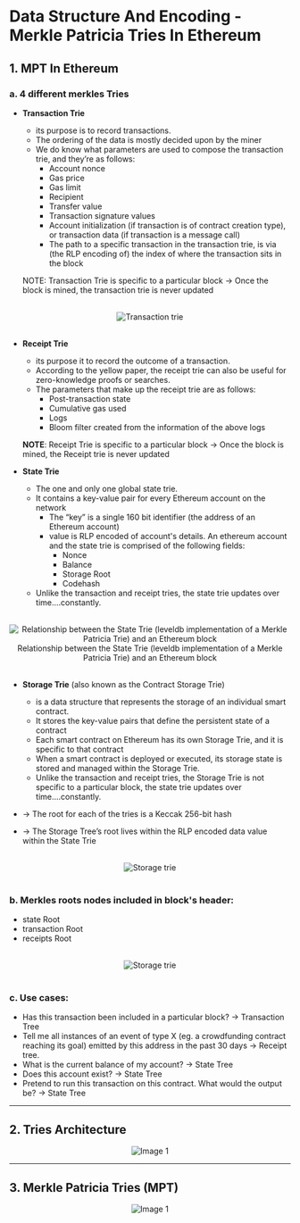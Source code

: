 # **Data Structure And Encoding - Merkle Patricia Tries In Ethereum**

## **1. MPT In Ethereum**

### **a. 4 different merkles Tries**

- **Transaction Trie**

  - its purpose is to record transactions.
  - The ordering of the data is mostly decided upon by the miner
  - We do know what parameters are used to compose the transaction trie, and they’re as follows:
    - Account nonce
    - Gas price
    - Gas limit
    - Recipient
    - Transfer value
    - Transaction signature values
    - Account initialization (if transaction is of contract creation type), or transaction data (if transaction is a message call)
    - The path to a specific transaction in the transaction trie, is via (the RLP encoding of) the index of where the transaction sits in the block

  NOTE: Transaction Trie is specific to a particular block -> Once the block is mined, the transaction trie is never updated

<div class="image-container" align="center">
<br>
<img src="img/Merkle-Patricia-Trie-Transaction-Trie.webp" alt="Transaction trie"  >
</div><br>

- **Receipt Trie**

  - its purpose it to record the outcome of a transaction.
  - According to the yellow paper, the receipt trie can also be useful for zero-knowledge proofs or searches.
  - The parameters that make up the receipt trie are as follows:
    - Post-transaction state
    - Cumulative gas used
    - Logs
    - Bloom filter created from the information of the above logs

  **NOTE**: Receipt Trie is specific to a particular block -> Once the block is mined, the Receipt trie is never updated

- **State Trie**

  - The one and only one global state trie.
  - It contains a key-value pair for every Ethereum account on the network
    - The “key” is a single 160 bit identifier (the address of an Ethereum account)
    - value is RLP encoded of account's details. An ethereum account and the state trie is comprised of the following fields:
      - Nonce
      - Balance
      - Storage Root
      - Codehash
  - Unlike the transaction and receipt tries, the state trie updates over time….constantly.

<div class="image-container" align="center">
<br>
<img src="img/Merkle-Patricia-Trie-State-Trie.webp" alt="Relationship between the State Trie (leveldb implementation of a Merkle Patricia Trie) and an Ethereum block"  >
Relationship between the State Trie (leveldb implementation of a Merkle Patricia Trie) and an Ethereum block
</div><br>

- **Storage Trie** (also known as the Contract Storage Trie)

  - is a data structure that represents the storage of an individual smart contract.
  - It stores the key-value pairs that define the persistent state of a contract
  - Each smart contract on Ethereum has its own Storage Trie, and it is specific to that contract
  - When a smart contract is deployed or executed, its storage state is stored and managed within the Storage Trie.
  - Unlike the transaction and receipt tries, the Storage Trie is not specific to a particular block, the state trie updates over time….constantly.

- -> The root for each of the tries is a Keccak 256-bit hash
- -> The Storage Tree’s root lives within the RLP encoded data value within the State Trie

<div class="image-container" align="center">
<br>
<img src="img/Merkle-Patricia-Trie-Storage-Trie.webp" alt="Storage trie"  >
</div><br>

### **b. Merkles roots nodes included in block's header:**

- state Root
- transaction Root
- receipts Root

<div class="image-container" align="center">
<br>
<img src="img/Merkle-Patricia-Tries.webp" alt="Storage trie"  >
</div><br>

### **c. Use cases:**

- Has this transaction been included in a particular block? -> Transaction Tree
- Tell me all instances of an event of type X (eg. a crowdfunding contract reaching its goal) emitted by this address in the past 30 days -> Receipt tree.
- What is the current balance of my account? -> State Tree
- Does this account exist? -> State Tree
- Pretend to run this transaction on this contract. What would the output be? -> State Tree

---

## **2. Tries Architecture**

<div class="image-container" align="center">
<img src="img/eth-block-arch-1.jpeg" alt="Image 1"  >
</div>

---

## **3. Merkle Patricia Tries (MPT)**

<div class="image-container" align="center">
<img src="img/Merkle-Patricia-Trie-nodes-types-example.png" alt="Image 1"  >
</div>
